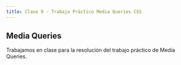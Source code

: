 ```yaml
---
title: Clase 9 - Trabajo Práctico Media Queries CSS
---
```


## Media Queries

Trabajamos en clase para la resolución del trabajo práctico de Media Queries.